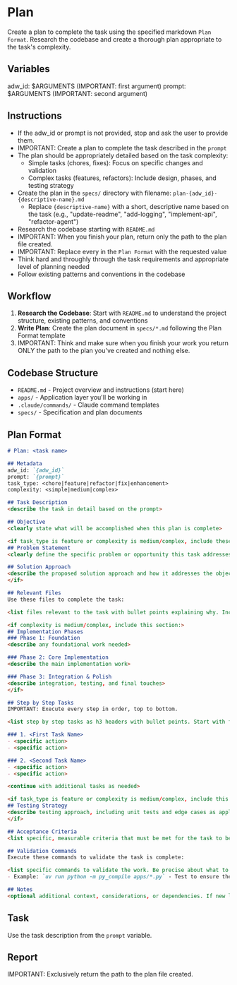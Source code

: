 # Plan

Create a plan to complete the task using the specified markdown `Plan Format`. Research the codebase and create a thorough plan appropriate to the task's complexity.

## Variables
adw_id: $ARGUMENTS (IMPORTANT: first argument)
prompt: $ARGUMENTS (IMPORTANT: second argument)

## Instructions

- If the adw_id or prompt is not provided, stop and ask the user to provide them.
- IMPORTANT: Create a plan to complete the task described in the `prompt`
- The plan should be appropriately detailed based on the task complexity:
  - Simple tasks (chores, fixes): Focus on specific changes and validation
  - Complex tasks (features, refactors): Include design, phases, and testing strategy
- Create the plan in the `specs/` directory with filename: `plan-{adw_id}-{descriptive-name}.md`
  - Replace `{descriptive-name}` with a short, descriptive name based on the task (e.g., "update-readme", "add-logging", "implement-api", "refactor-agent")
- Research the codebase starting with `README.md`
- IMPORTANT: When you finish your plan, return only the path to the plan file created.
- IMPORTANT: Replace every <placeholder> in the `Plan Format` with the requested value
- Think hard and throughly through the task requirements and appropriate level of planning needed
- Follow existing patterns and conventions in the codebase

## Workflow

1. **Research the Codebase**: Start with `README.md` to understand the project structure, existing patterns, and conventions
2. **Write Plan**: Create the plan document in `specs/*.md` following the Plan Format template
3. IMPORTANT: Think and make sure when you finish your work you return ONLY the path to the plan you've created and nothing else.

## Codebase Structure

- `README.md` - Project overview and instructions (start here)
- `apps/` - Application layer you'll be working in
- `.claude/commands/` - Claude command templates
- `specs/` - Specification and plan documents

## Plan Format

```md
# Plan: <task name>

## Metadata
adw_id: `{adw_id}`
prompt: `{prompt}`
task_type: <chore|feature|refactor|fix|enhancement>
complexity: <simple|medium|complex>

## Task Description
<describe the task in detail based on the prompt>

## Objective
<clearly state what will be accomplished when this plan is complete>

<if task_type is feature or complexity is medium/complex, include these sections:>
## Problem Statement
<clearly define the specific problem or opportunity this task addresses>

## Solution Approach
<describe the proposed solution approach and how it addresses the objective>
</if>

## Relevant Files
Use these files to complete the task:

<list files relevant to the task with bullet points explaining why. Include new files to be created under an h3 'New Files' section if needed>

<if complexity is medium/complex, include this section:>
## Implementation Phases
### Phase 1: Foundation
<describe any foundational work needed>

### Phase 2: Core Implementation
<describe the main implementation work>

### Phase 3: Integration & Polish
<describe integration, testing, and final touches>
</if>

## Step by Step Tasks
IMPORTANT: Execute every step in order, top to bottom.

<list step by step tasks as h3 headers with bullet points. Start with foundational changes then move to specific changes. Last step should validate the work>

### 1. <First Task Name>
- <specific action>
- <specific action>

### 2. <Second Task Name>
- <specific action>
- <specific action>

<continue with additional tasks as needed>

<if task_type is feature or complexity is medium/complex, include this section:>
## Testing Strategy
<describe testing approach, including unit tests and edge cases as applicable>
</if>

## Acceptance Criteria
<list specific, measurable criteria that must be met for the task to be considered complete>

## Validation Commands
Execute these commands to validate the task is complete:

<list specific commands to validate the work. Be precise about what to run>
- Example: `uv run python -m py_compile apps/*.py` - Test to ensure the code compiles

## Notes
<optional additional context, considerations, or dependencies. If new libraries are needed, specify using `uv add`>
```

## Task
Use the task description from the `prompt` variable.

## Report

IMPORTANT: Exclusively return the path to the plan file created.